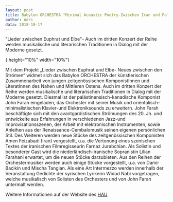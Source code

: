 ```yaml
---
layout: post
title: Babylon ORCHESTRA "Minimal Acoustic Poetry-Zwischen Iran und Palästina" Am 17. Oktober um 21 Uhr im HAU1
author: Adri
data: 2018-10-17
---
```

"Lieder zwischen Euphrat und Elbe"- Auch im dritten Konzert der Reihe werden musikalische und literarischen Traditionen in Dialog mit der Moderne gesetzt.

[](/styles/pictures/gallery/babylonAuswahl2/20181123_HAU_1.jpg.){:height="10%" width="10%"}

Mit dem Projekt „Lieder zwischen Euphrat und Elbe- Neues zwischen den Strömen“ widmet sich das Babylon ORCHESTRA der künstlerischen Zusammenarbeit von jungen zeitgenössischen KomponistInnen und LiteratInnen des Nahen und Mittleren Ostens. 
Auch im dritten Konzert der Reihe werden musikalische und literarischen Traditionen in Dialog mit der Moderne gesetzt. 
Diesmal ist der palästinensisch-kanadische Komponist John Farah eingeladen, das Orchester mit seiner Musik und orientalisch-minimalistischen Klavier-und Elektroniksounds zu erweitern. John Farah beschäftigte sich mit den avantgardistischen Strömungen des 20. Jh. und entwickelte aus Erfahrungen in verschiedenen Jazz-und Improvisationsszenen, der Arbeit mit elektronischen Instrumenten, sowie Anleihen aus der Renaissance-Cembalomusik seinen eigenen persönlichen Stil. 
Des Weiteren werden neue Stücke des zeitgenössischen Komponisten Amen Feizabadi (Iran) vorgestellt, u.a. die Vertonung eines szenischen Textes der iranischen Filmregisseurin Farnaz Jurabchian. Als Solistin und besonderer Gast wird die niederländisch-iranische Sopranistin Lilian Farahani erwartet, um die neuen Stücke darzubieten. Aus den Reihen der Orchestermusiker werden auch einige Stücke vorgestellt, u.a. von Damir Bacikin und Mischa Tangian.
Als eine Art Intermezzo werden innerhalb der Veranstaltung  Gedichte der syrischen Lyrikerin Widad Nabi vorgetragen, welche musikalisch von Solisten des Orchesters und von John Farah untermalt werden.

Weitere Informationen auf der Website des [HAU](https://www.hebbel-am-ufer.de/programm/spielplan/2018-10/babylon-orchestra/4073/)

